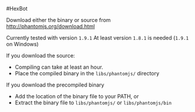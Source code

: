 #HexBot

Download either the binary or source from http://phantomjs.org/download.html

Currently tested with version `1.9.1`
At least version `1.8.1` is needed (`1.9.1` on Windows)

If you download the source:
 - Compiling can take at least an hour.
 - Place the compiled binary in the `libs/phantomjs/` directory

If you download the precompiled binary
 - Add the location of the binary file to your PATH, or
 - Extract the binary file to `libs/phantomjs/` or `libs/phantomjs/bin`
